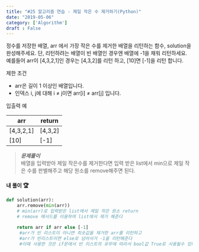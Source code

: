 ```yaml
---
title: "#25 알고리즘 연습 - 제일 작은 수 제거하기(Python)"
date: "2019-05-06"
category: ['Algorithm']
draft : False
---
```



정수를 저장한 배열, arr 에서 가장 작은 수를 제거한 배열을 리턴하는 함수, 
solution을 완성해주세요. 
단, 리턴하려는 배열이 빈 배열인 경우엔 배열에 -1을 채워 리턴하세요. 
예를들어 arr이 [4,3,2,1]인 경우는 [4,3,2]를 리턴 하고, 
[10]면 [-1]을 리턴 합니다.


제한 조건

* arr은 길이 1 이상인 배열입니다.
* 인덱스 i, j에 대해 i ≠ j이면 arr[i] ≠ arr[j] 입니다.


입출력 예

|arr	|return|
|-|-|
|[4,3,2,1]|	[4,3,2]|
|[10]|	[-1]|



>__*문제풀이*__   
배열을 입력받아 제일 작은수를 제거한다면
입력 받은 list에서 min으로 제일 작은 수를 판별해주고 해당 원소를 remove해주면 된다.

#### 내 풀이 🏆
```python
def solution(arr):
    arr.remove(min(arr))          
    # min(arr)로 입력받은 list에서 제일 작은 원소 return
    # remove 메서드를 이용하여 list에서 제거 해준다

    return arr if arr else [-1]    
     #arr가 빈 리스트이 아니면 최솟값을 제거한 arr를 리턴하고 
     #arr가 빈리스트이면 else로 넘어사거 -1을 리턴해준다
     #이때 사용한 것은 if문에서 빈 리스트의 유무에 따라서 bool값 True로 사용될수 있다는 것 

```
